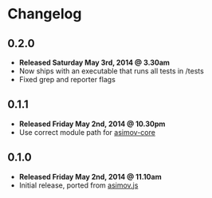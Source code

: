 # Changelog

## 0.2.0

  - **Released Saturday May 3rd, 2014 @ 3.30am**
  - Now ships with an executable that runs all tests in /tests
  - Fixed grep and reporter flags

## 0.1.1

  - **Released Friday May 2nd, 2014 @ 10.30pm**
  - Use correct module path for [asimov-core](https://github.com/adamrenklint/asimov-core)

## 0.1.0

  - **Released Friday May 2nd, 2014 @ 11.10am**
  - Initial release, ported from [asimov.js](https://github.com/adamrenklint/asimov.js)
